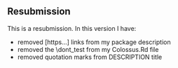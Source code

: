 ## Resubmission
This is a resubmission. In this version I have:

* removed [https...] links from my package description
* removed the \dont_test from my Colossus.Rd file
* removed quotation marks from DESCRIPTION title
